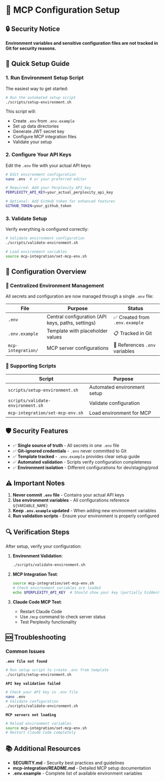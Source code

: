 # 🔧 MCP Configuration Setup

## 🔒 Security Notice
**Environment variables and sensitive configuration files are not tracked in Git for security reasons.**

## 🚀 Quick Setup Guide

### 1. Run Environment Setup Script
The easiest way to get started:

```bash
# Run the automated setup script
./scripts/setup-environment.sh
```

This script will:
- Create `.env` from `.env.example`
- Set up data directories
- Generate JWT secret key
- Configure MCP integration files
- Validate your setup

### 2. Configure Your API Keys
Edit the `.env` file with your actual API keys:

```bash
# Edit environment configuration
nano .env  # or your preferred editor

# Required: Add your Perplexity API key
PERPLEXITY_API_KEY=your_actual_perplexity_api_key

# Optional: Add GitHub token for enhanced features
GITHUB_TOKEN=your_github_token
```

### 3. Validate Setup
Verify everything is configured correctly:

```bash
# Validate environment configuration
./scripts/validate-environment.sh

# Load environment variables
source mcp-integration/set-mcp-env.sh
```

## 📁 Configuration Overview

### 🎯 Centralized Environment Management
All secrets and configuration are now managed through a single `.env` file:

| File | Purpose | Status |
|------|---------|--------|
| `.env` | Central configuration (API keys, paths, settings) | ✅ Created from `.env.example` |
| `.env.example` | Template with placeholder values | 📋 Tracked in Git |
| `mcp-integration/` | MCP server configurations | 🔗 References `.env` variables |

### 🔧 Supporting Scripts
| Script | Purpose |
|--------|---------|
| `scripts/setup-environment.sh` | Automated environment setup |
| `scripts/validate-environment.sh` | Validate configuration |
| `mcp-integration/set-mcp-env.sh` | Load environment for MCP |

## 🛡️ Security Features

- ✅ **Single source of truth** - All secrets in one `.env` file
- ✅ **Git-ignored credentials** - `.env` never committed to Git
- ✅ **Template tracked** - `.env.example` provides clear setup guide
- ✅ **Automated validation** - Scripts verify configuration completeness
- ✅ **Environment isolation** - Different configurations for dev/staging/prod

## ⚠️ Important Notes

1. **Never commit `.env` file** - Contains your actual API keys
2. **Use environment variables** - All configurations reference `${VARIABLE_NAME}`
3. **Keep `.env.example` updated** - When adding new environment variables
4. **Run validation scripts** - Ensure your environment is properly configured

## 🔍 Verification Steps

After setup, verify your configuration:

1. **Environment Validation**:
   ```bash
   ./scripts/validate-environment.sh
   ```

2. **MCP Integration Test**:
   ```bash
   source mcp-integration/set-mcp-env.sh
   # Check environment variables are loaded
   echo $PERPLEXITY_API_KEY  # Should show your key (partially hidden)
   ```

3. **Claude Code MCP Test**:
   - Restart Claude Code
   - Use `/mcp` command to check server status
   - Test Perplexity functionality

## 🆘 Troubleshooting

### Common Issues

**`.env file not found`**
```bash
# Run setup script to create .env from template
./scripts/setup-environment.sh
```

**`API key validation failed`**
```bash
# Check your API key in .env file
nano .env
# Validate configuration
./scripts/validate-environment.sh
```

**`MCP servers not loading`**
```bash
# Reload environment variables
source mcp-integration/set-mcp-env.sh
# Restart Claude Code completely
```

## 📚 Additional Resources

- **SECURITY.md** - Security best practices and guidelines
- **mcp-integration/README.md** - Detailed MCP setup documentation
- **.env.example** - Complete list of available environment variables